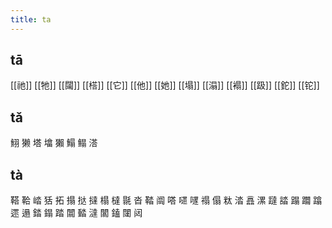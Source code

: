 ```yaml
---
title: ta
---
```


## tā
[[祂]]
[[牠]]
[[闧]]
[[榙]]
[[它]]
[[他]]
[[她]]
[[塌]]
[[溻]]
[[褟]]
[[趿]]
[[鉈]]
[[铊]]
## tǎ
鮙
獭
塔
墖
獺
鰨
鳎
溚
## tà
鞳
鞈
崉
狧
拓
搨
挞
撻
榻
橽
毾
沓
鞜
阘
嗒
嚃
嚺
禢
傝
粏
涾
譶
漯
躂
誻
蹋
躢
蹹
遝
遢
錔
鎉
踏
闒
濌
澾
闟
鎑
闥
闼
